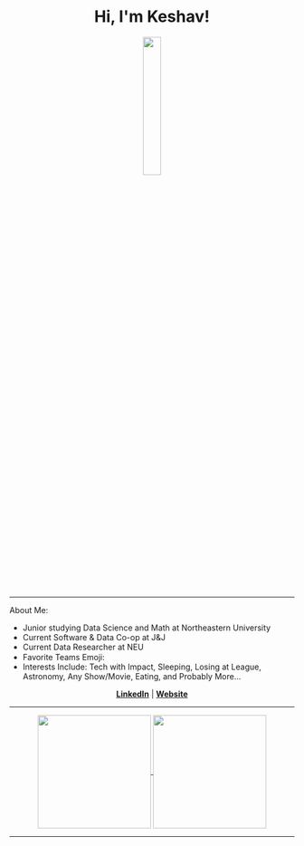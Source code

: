 

<h1 align="center">Hi, I'm Keshav!</h1>

<p align = "center">
  <a href = "https://media1.tenor.com/m/d6B57lam6CoAAAAd/hollow-knight-mushroom.gif"><img  width=25%  align = center src="https://media1.tenor.com/m/d6B57lam6CoAAAAd/hollow-knight-mushroom.gif"/></a>
</p>

---
About Me:
- Junior studying Data Science and Math at Northeastern University
- Current Software & Data Co-op at J&J 
- Current Data Researcher at NEU
- Favorite Teams Emoji: <img src="https://em-content.zobj.net/source/microsoft-teams/337/slightly-smiling-face_1f642.png" width="15">
- Interests Include: Tech with Impact, Sleeping, Losing at League, Astronomy, Any Show/Movie, Eating, and Probably More...

<p align="center">
  <strong><a href="https://www.linkedin.com/in/goel-keshav/">LinkedIn</a></strong> |
  <strong><a href="https://keshavgoel.xyz">Website</a></strong> 
</p>



---

<p align="center">
  <a href="https://github.com/anuraghazra/github-readme-stats">
    <img height=200 align="center" src="https://github-readme-stats.vercel.app/api?username=keshavgoel787&show_icons=true&theme=gruvbox_light" />
  </a>
  <a href="https://github.com/anuraghazra/convoychat">
    <img height=200 align="center" src="https://github-readme-stats.vercel.app/api/top-langs?username=keshavgoel787&layout=compact&langs_count=8&card_width=320&theme=gruvbox_light" />
  </a>
</p>



--- 

